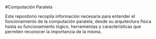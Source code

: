 #Computación Paralela

Este repositorio recopila información necesaria para entender el funcionamiento de la computación paralela, desde su arquitectura física hasta su funcionamiento lógico, herramientas y características que permiten reconocer la importancia de la misma.
